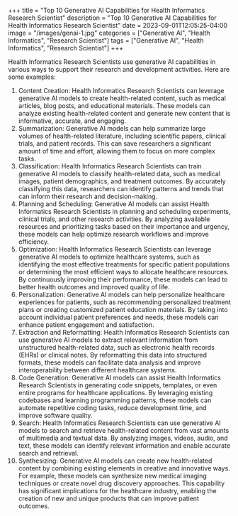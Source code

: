 +++
title = "Top 10 Generative AI Capabilities for Health Informatics Research Scientist"
description = "Top 10 Generative AI Capabilities for Health Informatics Research Scientist"
date = 2023-09-01T12:05:25-04:00
image = "/images/genai-1.jpg"
categories = ["Generative AI", "Health Informatics", "Research Scientist"]
tags = ["Generative AI", "Health Informatics", "Research Scientist"]
+++

Health Informatics Research Scientists use generative AI capabilities in various ways to support their research and development activities. Here are some examples:

1. Content Creation: Health Informatics Research Scientists can leverage generative AI models to create health-related content, such as medical articles, blog posts, and educational materials. These models can analyze existing health-related content and generate new content that is informative, accurate, and engaging.
2. Summarization: Generative AI models can help summarize large volumes of health-related literature, including scientific papers, clinical trials, and patient records. This can save researchers a significant amount of time and effort, allowing them to focus on more complex tasks.
3. Classification: Health Informatics Research Scientists can train generative AI models to classify health-related data, such as medical images, patient demographics, and treatment outcomes. By accurately classifying this data, researchers can identify patterns and trends that can inform their research and decision-making.
4. Planning and Scheduling: Generative AI models can assist Health Informatics Research Scientists in planning and scheduling experiments, clinical trials, and other research activities. By analyzing available resources and prioritizing tasks based on their importance and urgency, these models can help optimize research workflows and improve efficiency.
5. Optimization: Health Informatics Research Scientists can leverage generative AI models to optimize healthcare systems, such as identifying the most effective treatments for specific patient populations or determining the most efficient ways to allocate healthcare resources. By continuously improving their performance, these models can lead to better health outcomes and improved quality of life.
6. Personalization: Generative AI models can help personalize healthcare experiences for patients, such as recommending personalized treatment plans or creating customized patient education materials. By taking into account individual patient preferences and needs, these models can enhance patient engagement and satisfaction.
7. Extraction and Reformatting: Health Informatics Research Scientists can use generative AI models to extract relevant information from unstructured health-related data, such as electronic health records (EHRs) or clinical notes. By reformatting this data into structured formats, these models can facilitate data analysis and improve interoperability between different healthcare systems.
8. Code Generation: Generative AI models can assist Health Informatics Research Scientists in generating code snippets, templates, or even entire programs for healthcare applications. By leveraging existing codebases and learning programming patterns, these models can automate repetitive coding tasks, reduce development time, and improve software quality.
9. Search: Health Informatics Research Scientists can use generative AI models to search and retrieve health-related content from vast amounts of multimedia and textual data. By analyzing images, videos, audio, and text, these models can identify relevant information and enable accurate search and retrieval.
10. Synthesizing: Generative AI models can create new health-related content by combining existing elements in creative and innovative ways. For example, these models can synthesize new medical imaging techniques or create novel drug discovery approaches. This capability has significant implications for the healthcare industry, enabling the creation of new and unique products that can improve patient outcomes.